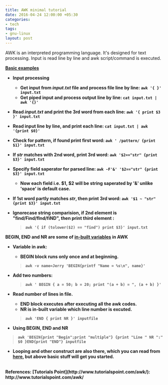 ```yaml
---
title: AWK minimal tutorial
date: 2016-04-24 12:00:00 +05:30
categories:
- tech
tags:
- gnu-linux
layout: post
---
```


AWK is an interpreted programming language. It's designed for text processing. Input is read line by line and awk script/command is executed.

<b><u>Basic examples</u><b>

*   Input processing

    *   Get input from _input.txt_ file and process file line by line:  `awk '{ }' input.txt`
    *   Get piped input  and process output line by line:   `cat input.txt | awk '{}'`

*   Read  _input.txt_ and print the 3rd word from each line: `awk '{ print $3 }' input.txt`

*   Read input line by line, and print each line: `cat input.txt | awk '{print $0}'`

*   Check for pattern, if found print first word: `awk ' /pattern/ {print $1}' input.txt`

*   If _str_ matches with 2nd word, print 3rd word: `awk '$2=="str" {print $3}' input.txt`

*   Specify field saperator for parsed line: `awk -F'&' '$2=="str" {print $3}' input.txt`
    * Now each field i.e. $1, $2 will be string saperated by '&' unlike 'space' is default case.

*   If 1st word **partly** matches _str_, then print 3rd word: `awk '$1 ~ "str" {print $3}' input.txt`

*   Ignorecase string comparision, if 2nd element is "find/Find/fInd/fiND", then print third element :

     >  `awk '{ if (tolower($2) == "find") print $3}' input.txt`

**BEGIN, END and NR are some of [in-built variables](https://www.gnu.org/software/gawk/manual/html_node/Auto_002dset.html) in AWK**

*   Variable in awk:
	* **BEGIN** block runs only once and at beginning.
	>  `awk -v name=Jerry 'BEGIN{printf "Name = %s\n", name}'`

*   Add two numbers:

	> `awk ' BEGIN { a = 50; b = 20; print "(a + b) = ", (a + b) }'`

* Read number of lines in file.
	* **END** block executes after executing all the awk codes.
	* **NR** is in-built variable which line number is excuted.
	> `awk 'END { print NR }' inputfile`

*  Using BEGIN, END and NR
>`awk 'BEGIN{print "Begin";print "multiple"} {print "Line " NR ":" $0 }END{print "END"} inputfile`

*   Looping and other construct are also there, which you can read from [here](http://www.tutorialspoint.com/awk/awk_loops.htm), but above basic stuff will get you started.

<br/>
References: [Tutorials Point](http://www.tutorialspoint.com/awk/): http://www.tutorialspoint.com/awk/
